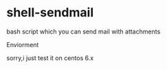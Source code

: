 shell-sendmail
==============

 bash script which you can send mail with attachments

 
Enviorment

sorry,i just test it on centos 6.x


